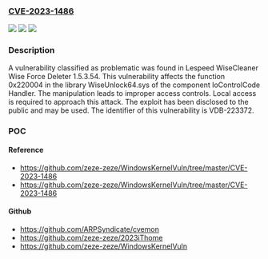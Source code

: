 ### [CVE-2023-1486](https://cve.mitre.org/cgi-bin/cvename.cgi?name=CVE-2023-1486)
![](https://img.shields.io/static/v1?label=Product&message=WiseCleaner%20Wise%20Force%20Deleter&color=blue)
![](https://img.shields.io/static/v1?label=Version&message=%3D%201.5.3.54%20&color=brighgreen)
![](https://img.shields.io/static/v1?label=Vulnerability&message=CWE-284%20Improper%20Access%20Controls&color=brighgreen)

### Description

A vulnerability classified as problematic was found in Lespeed WiseCleaner Wise Force Deleter 1.5.3.54. This vulnerability affects the function 0x220004 in the library WiseUnlock64.sys of the component IoControlCode Handler. The manipulation leads to improper access controls. Local access is required to approach this attack. The exploit has been disclosed to the public and may be used. The identifier of this vulnerability is VDB-223372.

### POC

#### Reference
- https://github.com/zeze-zeze/WindowsKernelVuln/tree/master/CVE-2023-1486
- https://github.com/zeze-zeze/WindowsKernelVuln/tree/master/CVE-2023-1486

#### Github
- https://github.com/ARPSyndicate/cvemon
- https://github.com/zeze-zeze/2023iThome
- https://github.com/zeze-zeze/WindowsKernelVuln

